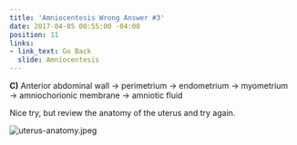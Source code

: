 ```yaml
---
title: 'Amniocentesis Wrong Answer #3'
date: 2017-04-05 00:55:00 -04:00
position: 11
links:
- link_text: Go Back
  slide: Amniocentesis
---
```


**C)** Anterior abdominal wall → perimetrium → endometrium → myometrium → amniochorionic membrane → amniotic fluid

Nice try, but review the anatomy of the uterus and try again.

![uterus-anatomy.jpeg](/uploads/uterus-anatomy.jpeg)